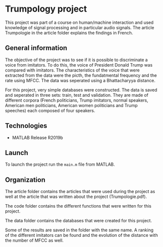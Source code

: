 # Trumpology project
This project was part of a course on human/machine interaction and used knowledge of signal processing and in particular audio signals. The article Trumpologie in the article folder explains the findings in French. 

## General information
The objective of the project was to see if it is possible to discriminate a voice from imitators. To do this, the voice of President Donald Trump was compared with imitators. The characteristics of the voice that were extracted from the data were the picth, the fundatmental frequency and the rate using MFCC. The data was seperated using a Bhattacharyya distance. 

For this project, very simple databases were constructed. The data is saved and seperated in three sets: train, test and validation. They are made of different corpora (French politicians, Trump imitators, normal speakers, American men politicians, American women politicians and Trump speeches) each composed of four speakers. 

## Technologies
* MATLAB Release R2019b

## Launch
To launch the project run the `main.m` file from MATLAB.

## Organization
The article folder contains the articles that were used during the project as well at the article that was written about the project (Trumpologie.pdf).

The code folder contains the different functions that were written for this project. 

The data folder contains the databases that were created for this project. 

Some of the results are saved in the folder with the same name. A ranking of the different imitators can be found and the evolution of the distance with the number of MFCC as well.

